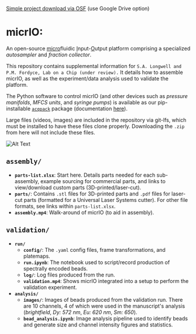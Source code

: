 [Simple project download via OSF](https://osf.io/86wf5/?view_only=c3bfd653adfa457480bd9e34eeaa98bf) (use Google Drive option)

# micrIO:
An open-source <ins>micro</ins>fluidic <ins>I</ins>nput-<ins>O</ins>utput platform comprising a specialized *autosampler* and *fraction collector*. 

This repository contains supplemental information for `S.A. Longwell and P.M. Fordyce, Lab on a Chip (under review).` It details how to assemble micrIO, as well as the experiment/data analysis used to validate the platform. 

The Python software to control micrIO (and other devices such as *pressure manifolds*, *MFCS units*, and *syringe pumps*) is available as our pip-installable [`acqpack`](https://pypi.org/project/acqpack/) package (documentation [here](https://acqpack.readthedocs.io/en/latest/)).

Large files (videos, images) are included in the repository via git-lfs, which must be installed to have these files clone properly. Downloading the `.zip` from here will not include these files.

![Alt Text](overview.gif)

## `assembly/`
- **`parts-list.xlsx`**: Start here. Details parts needed for each sub-assembly, example sourcing for commercial parts, and links to view/download custom parts (3D-printed/laser-cut).
- **`parts/`**: Contains `.stl` files for 3D-printed parts and `.pdf` files for laser-cut parts (formatted for a Universal Laser Systems cutter). For other file formats, see links within `parts-list.xlsx`. 
- **`assembly.mp4`**: Walk-around of micrIO (to aid in assembly).


## `validation/`
- **`run/`**
    + **`config/`**: The `.yaml` config files, frame transformations, and platemaps.
    + **`run.ipynb`**: The notebook used to script/record production of spectrally encoded beads.
    + **`log/`**: Log files produced from the run. 
    + **`validation.mp4`**: Shows micrIO integrated into a setup to perform the validation experiment.
- **`analysis/`**
    + **`images/`**: Images of beads produced from the validation run. There are 10 channels, 4 of which were used in the manuscript's analysis (*brightfield*, *Dy: 572 nm*, *Eu: 620 nm*, *Sm: 650*).
    + **`bead_analysis.ipynb`**: Image analysis pipeline used to identify beads and generate size and channel intensity figures and statistics.
    
